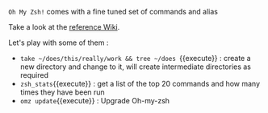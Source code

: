 `Oh My Zsh!` comes with a fine tuned set of commands and alias

Take a look at the [reference Wiki](https://github.com/ohmyzsh/ohmyzsh/wiki/Cheatsheet).

Let's play with some of them :

- `take ~/does/this/really/work && tree ~/does `{{execute}} : create a new directory and change to it, will create intermediate directories as required
- `zsh_stats`{{execute}} : get a list of the top 20 commands and how many times they have been run 
- `omz update`{{execute}} : Upgrade Oh-my-zsh 